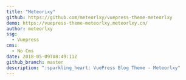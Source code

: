 ```yaml
---
title: "Meteorixy"
github: https://github.com/meteorlxy/vuepress-theme-meteorlxy
demo: https://vuepress-theme-meteorlxy.meteorlxy.cn/
author: meteorlxy
ssg:
  - Vuepress
cms:
  - No Cms
date: 2018-05-09T08:49:11Z
github_branch: master
description: ":sparkling_heart: VuePress Blog Theme - Meteorlxy"
---
```

